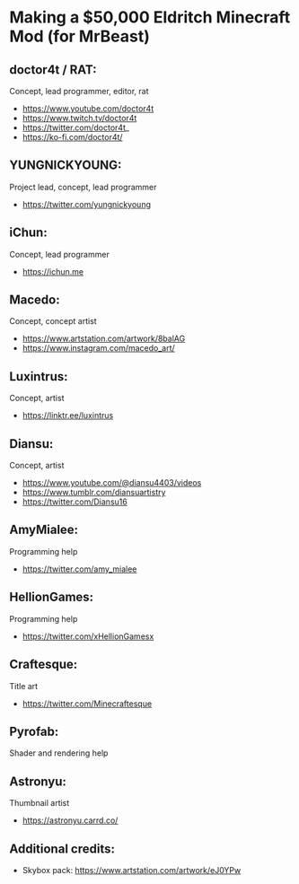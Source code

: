 # Making a $50,000 Eldritch Minecraft Mod (for MrBeast)

## doctor4t / RAT:

Concept, lead programmer, editor, rat

- https://www.youtube.com/doctor4t
- https://www.twitch.tv/doctor4t
- https://twitter.com/doctor4t_
- https://ko-fi.com/doctor4t/

## YUNGNICKYOUNG:

Project lead, concept, lead programmer

- https://twitter.com/yungnickyoung

## iChun:

Concept, lead programmer

- https://ichun.me

## Macedo:

Concept, concept artist

- https://www.artstation.com/artwork/8balAG
- https://www.instagram.com/macedo_art/

## Luxintrus:

Concept, artist

- https://linktr.ee/luxintrus

## Diansu:

Concept, artist

- https://www.youtube.com/@diansu4403/videos
- https://www.tumblr.com/diansuartistry
- https://twitter.com/Diansu16

## AmyMialee:

Programming help

- https://twitter.com/amy_mialee

## HellionGames:

Programming help

- https://twitter.com/xHellionGamesx

## Craftesque:

Title art

- https://twitter.com/Minecraftesque

## Pyrofab:

Shader and rendering help

## Astronyu:

Thumbnail artist

- https://astronyu.carrd.co/

## Additional credits:

- Skybox pack: https://www.artstation.com/artwork/eJ0YPw

